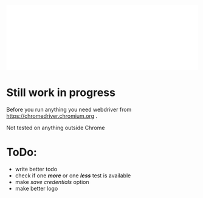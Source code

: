 ![logo](logo.svg)

# Still work in progress

Before you run anything you need webdriver from https://chromedriver.chromium.org .

Not tested on anything outside Chrome

# ToDo:
- write better todo
- check if one ***more*** or one ***less*** test is available
- make *save credentials* option
- make better logo

